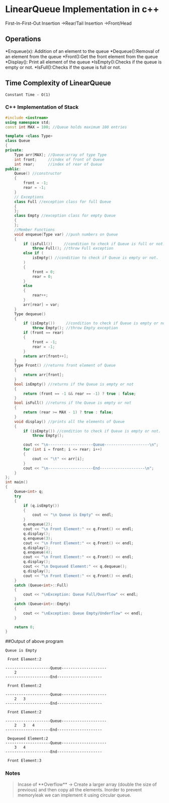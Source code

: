 # LinearQueue Implementation in c++

First-In-First-Out
Insertion ->Rear/Tail
Insertion ->Front/Head

## Operations

*Enqueue(x): Addition of an element to the queue
*Dequeue():Removal of an element from the queue
*Front():Get the front element from the queue
*Display(): Print all element of the queue
*IsEmpty():Checks if the queue is empty or not.
*IsFull():Checks if the queue is full or not.

## Time Complexity of LinearQueue

> <p>

    Constant Time - O(1)

</p>

### C++ Implementation of Stack

```c++
#include <iostream>
using namespace std;
const int MAX = 100; //Queue holds maximum 100 entries

template <class Type>
class Queue
{
private:
    Type arr[MAX]; //Queue:array of type Type
    int front;     //index of front of Queue
    int rear;      //index of rear of Queue
public:
    Queue() //constructor
    {
        front = -1;
        rear = -1;
    }
    // Exceptions
    class Full //exception class for full Queue
    {
    };
    class Empty //exception class for empty Queue
    {
    };
    //Member Functions
    void enqueue(Type var) //push numbers on Queue
    {
        if (isFull())     //condition to check if Queue is full or not.
            throw Full(); //throw Full exception
        else if (
            isEmpty() //condition to check if Queue is empty or not.
        )
        {
            front = 0;
            rear = 0;
        }
        else
        {
            rear++;
        }
        arr[rear] = var;
    }
    Type dequeue()
    {
        if (isEmpty())     //condition to check if Queue is empty or not.
            throw Empty(); //throw Empty exception
        if (front == rear)
        {
            front = -1;
            rear = -1;
        }
        return arr[front++];
    }
    Type Front() //returns front element of Queue
    {
        return arr[front];
    }
    bool isEmpty() //returns if the Queue is empty or not
    {
        return (front == -1 && rear == -1) ? true : false;
    }
    bool isFull() //returns if the Queue is empty or not
    {
        return (rear >= MAX - 1) ? true : false;
    }
    void display() //prints all the elements of Queue
    {
        if (isEmpty()) //condition to check if Queue is empty or not.
            throw Empty();

        cout << "\n--------------------Queue--------------------\n";
        for (int i = front; i <= rear; i++)
        {
            cout << "\t" << arr[i];
        }
        cout << "\n--------------------End--------------------\n";
    }
};
int main()
{
    Queue<int> q;
    try
    {
        if (q.isEmpty())
        {
            cout << "\n Queue is Empty" << endl;
        }
        q.enqueue(2);
        cout << "\n Front Element:" << q.Front() << endl;
        q.display();
        q.enqueue(3);
        cout << "\n Front Element:" << q.Front() << endl;
        q.display();
        q.enqueue(4);
        cout << "\n Front Element:" << q.Front() << endl;
        q.display();
        cout << "\n Dequeued Element:" << q.dequeue();
        q.display();
        cout << "\n Front Element:" << q.Front() << endl;
    }
    catch (Queue<int>::Full)
    {
        cout << "\nException: Queue Full/Overflow" << endl;
    }
    catch (Queue<int>::Empty)
    {
        cout << "\nException: Queue Empty/Underflow" << endl;
    }

    return 0;
}


```

##Output of above program

```
Queue is Empty

 Front Element:2

--------------------Queue--------------------
	2
--------------------End--------------------

 Front Element:2

--------------------Queue--------------------
	2	3
--------------------End--------------------

 Front Element:2

--------------------Queue--------------------
	2	3	4
--------------------End--------------------

 Dequeued Element:2
--------------------Queue--------------------
	3	4
--------------------End--------------------

 Front Element:3
```

### Notes

> <p>
> Incase of **Overflow** -> Create a larger array (double the size of previous) and then copy all the elements.
> Inorder to prevent memoryleak we can implement it using circular queue.

</p>
